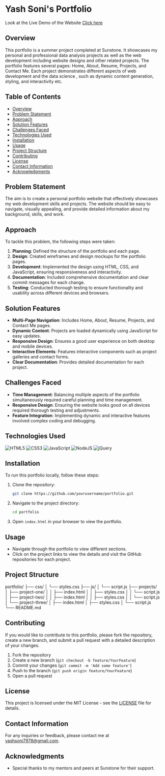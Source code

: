 # Yash Soni's Portfolio




Look at the Live Demo of the Website [Click here](https://yashsoni7978.github.io/Yash_summer_project/)



## Overview
This portfolio is a summer project completed at Sunstone. 
It showcases my personal and professional data analysis projects as well as the web development including website designs and other related projects. 
The portfolio features several pages: Home, About, Resume, Projects, and Contact Me. Each project demonstrates different aspects of web development and the data science , 
such as dynamic content generation, styling, and interactivity etc.

## Table of Contents
- [Overview](#overview)
- [Problem Statement](#problem-statement)
- [Approach](#approach)
- [Solution Features](#solution-features)
- [Challenges Faced](#challenges-faced)
- [Technologies Used](#technologies-Used)
- [Installation](#installation)
- [Usage](#usage)
- [Project Structure](#project-structure)
- [Contributing](#contributing)
- [License](#license)
- [Contact Information](#contact-information)
- [Acknowledgments](#acknowledgments)

## Problem Statement
The aim is to create a personal portfolio website that effectively showcases my web development skills and projects. The website should be easy to navigate, visually appealing, and provide detailed information about my background, skills, and work.

## Approach
To tackle this problem, the following steps were taken:
1. **Planning**: Defined the structure of the portfolio and each page.
2. **Design**: Created wireframes and design mockups for the portfolio pages.
3. **Development**: Implemented the design using HTML, CSS, and JavaScript, ensuring responsiveness and interactivity.
4. **Documentation**: Included comprehensive documentation and clear commit messages for each change.
5. **Testing**: Conducted thorough testing to ensure functionality and usability across different devices and browsers.

## Solution Features
- **Multi-Page Navigation**: Includes Home, About, Resume, Projects, and Contact Me pages.
- **Dynamic Content**: Projects are loaded dynamically using JavaScript for easy updates.
- **Responsive Design**: Ensures a good user experience on both desktop and mobile devices.
- **Interactive Elements**: Features interactive components such as project galleries and contact forms.
- **Clear Documentation**: Provides detailed documentation for each project.

## Challenges Faced
- **Time Management**: Balancing multiple aspects of the portfolio simultaneously required careful planning and time management.
- **Responsive Design**: Ensuring the website looks good on all devices required thorough testing and adjustments.
- **Feature Integration**: Implementing dynamic and interactive features involved complex coding and debugging.


## Technologies Used

![HTML5](https://img.shields.io/badge/html5-%23E34F26.svg?style=for-the-badge&logo=html5&logoColor=white) ![CSS3](https://img.shields.io/badge/css3-%231572B6.svg?style=for-the-badge&logo=css3&logoColor=white)
![JavaScript](https://img.shields.io/badge/javascript-%23323330.svg?style=for-the-badge&logo=javascript&logoColor=%23F7DF1E) ![NodeJS](https://img.shields.io/badge/node.js-6DA55F?style=for-the-badge&logo=node.js&logoColor=white) ![jQuery](https://img.shields.io/badge/jquery-%230769AD.svg?style=for-the-badge&logo=jquery&logoColor=white)


## Installation
To run this portfolio locally, follow these steps:

1. Clone the repository:
    ```sh
    git clone https://github.com/yourusername/portfolio.git
    ```

2. Navigate to the project directory:
    ```sh
    cd portfolio
    ```

3. Open `index.html` in your browser to view the portfolio.
   

## Usage
- Navigate through the portfolio to view different sections.
- Click on the project links to view the details and visit the GitHub repositories for each project.

## Project Structure

portfolio/
├── css/
│ └── styles.css
├── js/
│ └── script.js
├── projects/
│ ├── project-one/
│ │ ├── index.html
│ │ ├── styles.css
│ │ └── script.js
│ ├── project-two/
│ │ ├── index.html
│ │ ├── styles.css
│ │ └── script.js
│ └── project-three/
│ ├── index.html
│ ├── styles.css
│ └── script.js
└── README.md


## Contributing
If you would like to contribute to this portfolio, please fork the repository, create a new branch, and submit a pull request with a detailed description of your changes.

1. Fork the repository
2. Create a new branch (`git checkout -b feature/YourFeature`)
3. Commit your changes (`git commit -m 'Add some feature'`)
4. Push to the branch (`git push origin feature/YourFeature`)
5. Open a pull request

## License
This project is licensed under the MIT License - see the [LICENSE](LICENSE) file for details.

## Contact Information
For any inquiries or feedback, please contact me at [yashsoni7978@gmail.com](mailto:yashsoni7978@gmail.com).

## Acknowledgments
- Special thanks to my mentors and peers at Sunstone for their support.

